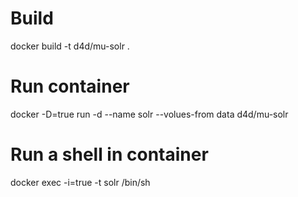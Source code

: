 # Build
docker build -t d4d/mu-solr .

# Run container
docker -D=true run -d --name solr --volues-from data d4d/mu-solr

# Run a shell in container
docker exec -i=true -t solr /bin/sh
